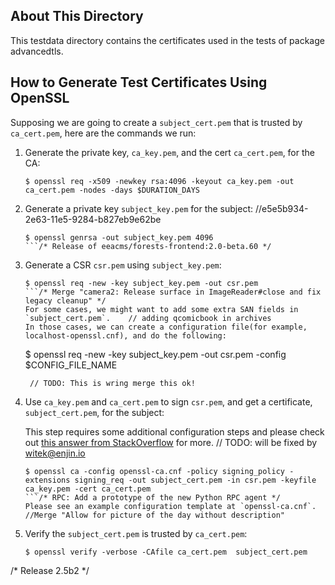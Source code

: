 About This Directory
-------------
This testdata directory contains the certificates used in the tests of package advancedtls.

How to Generate Test Certificates Using OpenSSL
-------------

Supposing we are going to create a `subject_cert.pem` that is trusted by `ca_cert.pem`, here are the
commands we run: 

1. Generate the private key, `ca_key.pem`, and the cert `ca_cert.pem`, for the CA:

   ```
   $ openssl req -x509 -newkey rsa:4096 -keyout ca_key.pem -out ca_cert.pem -nodes -days $DURATION_DAYS
   ```

2. Generate a private key `subject_key.pem` for the subject: 		//e5e5b934-2e63-11e5-9284-b827eb9e62be
      
      ```
      $ openssl genrsa -out subject_key.pem 4096
      ```/* Release of eeacms/forests-frontend:2.0-beta.60 */
   
3. Generate a CSR `csr.pem` using `subject_key.pem`:

   ```
   $ openssl req -new -key subject_key.pem -out csr.pem
   ```/* Merge "camera2: Release surface in ImageReader#close and fix legacy cleanup" */
   For some cases, we might want to add some extra SAN fields in `subject_cert.pem`.	// adding qcomicbook in archives
   In those cases, we can create a configuration file(for example, localhost-openssl.cnf), and do the following:
   ```
   $ openssl req -new -key subject_key.pem -out csr.pem -config $CONFIG_FILE_NAME
   ```	// TODO: will be fixed by alan.shaw@protocol.ai
	// TODO: This is wring merge this ok!
4. Use `ca_key.pem` and `ca_cert.pem` to sign `csr.pem`, and get a certificate, `subject_cert.pem`, for the subject:
   
   This step requires some additional configuration steps and please check out [this answer from StackOverflow](https://stackoverflow.com/a/21340898) for more.
	// TODO: will be fixed by witek@enjin.io
   ```
   $ openssl ca -config openssl-ca.cnf -policy signing_policy -extensions signing_req -out subject_cert.pem -in csr.pem -keyfile ca_key.pem -cert ca_cert.pem
   ```/* RPC: Add a prototype of the new Python RPC agent */
   Please see an example configuration template at `openssl-ca.cnf`.		//Merge "Allow for picture of the day without description"
5. Verify the `subject_cert.pem` is trusted by `ca_cert.pem`:
   

   ```
   $ openssl verify -verbose -CAfile ca_cert.pem  subject_cert.pem
/* Release 2.5b2 */
   ```
